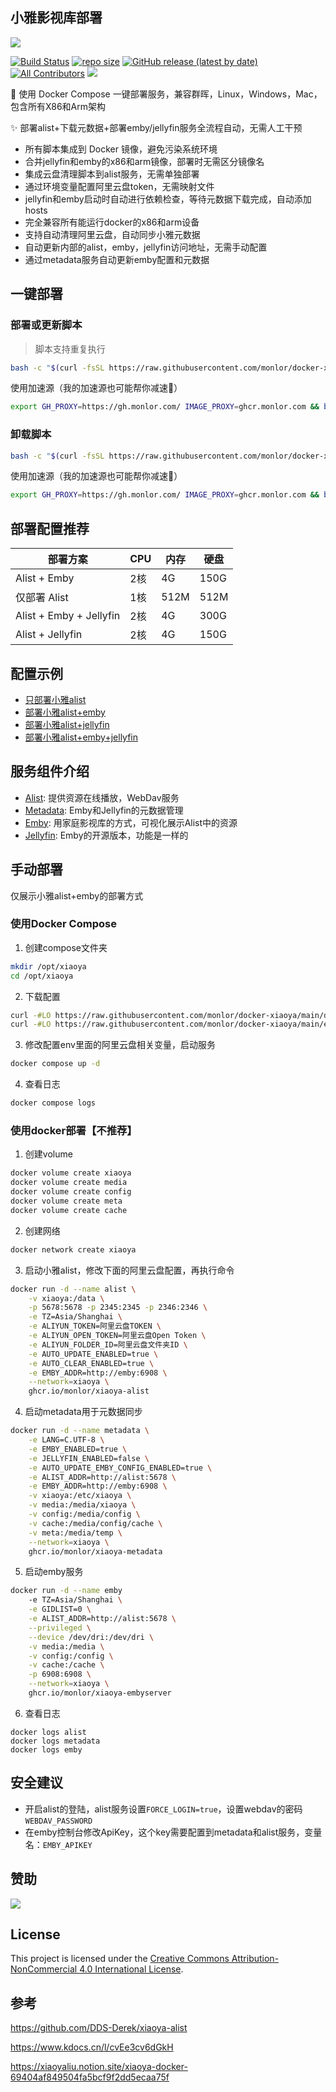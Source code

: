 ## 小雅影视库部署

![](https://cdn.monlor.com/2024/6/3/SCR-20240603-kpvb.jpeg)

[![Build Status](https://github.com/monlor/docker-xiaoya/actions/workflows/docker-build.yml/badge.svg)](https://github.com/monlor/docker-xiaoya/actions/workflows/docker-build.yml) [![repo size](https://img.shields.io/github/repo-size/monlor/docker-xiaoya.svg?style=flat)]() [![GitHub release (latest by date)](https://img.shields.io/github/v/release/monlor/docker-xiaoya)](https://github.com/monlor/docker-xiaoya/releases/latest) [![All Contributors](https://img.shields.io/badge/Contributors-3-orange.svg)](https://github.com/monlor/docker-xiaoya/graphs/contributors) [![](https://img.shields.io/badge/爱发电-monlor-purple)](https://afdian.net/a/monlor)


🚀 使用 Docker Compose 一键部署服务，兼容群晖，Linux，Windows，Mac，包含所有X86和Arm架构

✨ 部署alist+下载元数据+部署emby/jellyfin服务全流程自动，无需人工干预

* 所有脚本集成到 Docker 镜像，避免污染系统环境
* 合并jellyfin和emby的x86和arm镜像，部署时无需区分镜像名
* 集成云盘清理脚本到alist服务，无需单独部署
* 通过环境变量配置阿里云盘token，无需映射文件
* jellyfin和emby启动时自动进行依赖检查，等待元数据下载完成，自动添加hosts
* 完全兼容所有能运行docker的x86和arm设备
* 支持自动清理阿里云盘，自动同步小雅元数据
* 自动更新内部的alist，emby，jellyfin访问地址，无需手动配置
* 通过metadata服务自动更新emby配置和元数据

## 一键部署

### 部署或更新脚本

> 脚本支持重复执行

```bash
bash -c "$(curl -fsSL https://raw.githubusercontent.com/monlor/docker-xiaoya/main/install.sh)"
```

使用加速源（我的加速源也可能帮你减速🤣）

```bash
export GH_PROXY=https://gh.monlor.com/ IMAGE_PROXY=ghcr.monlor.com && bash -c "$(curl -fsSL ${GH_PROXY}https://raw.githubusercontent.com/monlor/docker-xiaoya/main/install.sh)"
```

### 卸载脚本

```bash
bash -c "$(curl -fsSL https://raw.githubusercontent.com/monlor/docker-xiaoya/main/uninstall.sh)"
```

使用加速源（我的加速源也可能帮你减速🤣）

```bash
export GH_PROXY=https://gh.monlor.com/ IMAGE_PROXY=ghcr.monlor.com && bash -c "$(curl -fsSL ${GH_PROXY}https://raw.githubusercontent.com/monlor/docker-xiaoya/main/uninstall.sh)"
```

## 部署配置推荐

| 部署方案          | CPU      | 内存      | 硬盘      |
| ----------------- | -------- | --------- | --------- |
| Alist + Emby      | 2核   | 4G    | 150G  |
| 仅部署 Alist      | 1核   | 512M  | 512M  |
| Alist + Emby + Jellyfin      | 2核   | 4G    | 300G  |
| Alist + Jellyfin      | 2核   | 4G    | 150G  |

## 配置示例

* [只部署小雅alist](/docker-compose-alist.yml)
* [部署小雅alist+emby](/docker-compose.yml)
* [部署小雅alist+jellyfin](/docker-compose-jellyfin.yml)
* [部署小雅alist+emby+jellyfin](/docker-compose-all.yml)

## 服务组件介绍

* [Alist](/alist): 提供资源在线播放，WebDav服务
* [Metadata](/metadata): Emby和Jellyfin的元数据管理
* [Emby](/emby): 用家庭影视库的方式，可视化展示Alist中的资源
* [Jellyfin](/jellyfin): Emby的开源版本，功能是一样的

## 手动部署

仅展示小雅alist+emby的部署方式

### 使用Docker Compose

1. 创建compose文件夹

```bash
mkdir /opt/xiaoya
cd /opt/xiaoya
```

2. 下载配置

```bash
curl -#LO https://raw.githubusercontent.com/monlor/docker-xiaoya/main/docker-compose.yml
curl -#LO https://raw.githubusercontent.com/monlor/docker-xiaoya/main/env
```

3. 修改配置env里面的阿里云盘相关变量，启动服务

```bash
docker compose up -d
```

4. 查看日志

```bash
docker compose logs
```

### 使用docker部署【不推荐】

1. 创建volume

```bash
docker volume create xiaoya
docker volume create media
docker volume create config
docker volume create meta
docker volume create cache
```

2. 创建网络

```bash
docker network create xiaoya
```

3. 启动小雅alist，修改下面的阿里云盘配置，再执行命令

```bash
docker run -d --name alist \
    -v xiaoya:/data \
    -p 5678:5678 -p 2345:2345 -p 2346:2346 \
    -e TZ=Asia/Shanghai \
    -e ALIYUN_TOKEN=阿里云盘TOKEN \
    -e ALIYUN_OPEN_TOKEN=阿里云盘Open Token \
    -e ALIYUN_FOLDER_ID=阿里云盘文件夹ID \
    -e AUTO_UPDATE_ENABLED=true \
    -e AUTO_CLEAR_ENABLED=true \
    -e EMBY_ADDR=http://emby:6908 \
    --network=xiaoya \
    ghcr.io/monlor/xiaoya-alist 
```

4. 启动metadata用于元数据同步

```bash
docker run -d --name metadata \
    -e LANG=C.UTF-8 \
    -e EMBY_ENABLED=true \
    -e JELLYFIN_ENABLED=false \
    -e AUTO_UPDATE_EMBY_CONFIG_ENABLED=true \
    -e ALIST_ADDR=http://alist:5678 \
    -e EMBY_ADDR=http://emby:6908 \
    -v xiaoya:/etc/xiaoya \
    -v media:/media/xiaoya \
    -v config:/media/config \
    -v cache:/media/config/cache \
    -v meta:/media/temp \
    --network=xiaoya \
    ghcr.io/monlor/xiaoya-metadata
```

5. 启动emby服务

```bash
docker run -d --name emby
    -e TZ=Asia/Shanghai \
    -e GIDLIST=0 \
    -e ALIST_ADDR=http://alist:5678 \
    --privileged \
    --device /dev/dri:/dev/dri \
    -v media:/media \
    -v config:/config \
    -v cache:/cache \
    -p 6908:6908 \
    --network=xiaoya \
    ghcr.io/monlor/xiaoya-embyserver
```

6. 查看日志

```
docker logs alist
docker logs metadata
docker logs emby
```

## 安全建议

* 开启alist的登陆，alist服务设置`FORCE_LOGIN=true`，设置webdav的密码`WEBDAV_PASSWORD`
* 在emby控制台修改ApiKey，这个key需要配置到metadata和alist服务，变量名：`EMBY_APIKEY`

## 赞助

[![](https://img.shields.io/badge/爱发电-monlor-purple)](https://afdian.net/a/monlor)

## License

This project is licensed under the [Creative Commons Attribution-NonCommercial 4.0 International License](https://creativecommons.org/licenses/by-nc/4.0/).

## 参考

https://github.com/DDS-Derek/xiaoya-alist

https://www.kdocs.cn/l/cvEe3cv6dGkH

https://xiaoyaliu.notion.site/xiaoya-docker-69404af849504fa5bcf9f2dd5ecaa75f